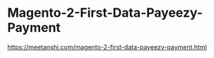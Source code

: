 # Magento-2-First-Data-Payeezy-Payment
https://meetanshi.com/magento-2-first-data-payeezy-payment.html
